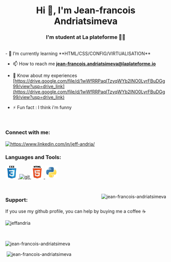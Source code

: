 <h1 align="center">Hi 👋, I'm Jean-francois Andriatsimeva</h1>
<h3 align="center">I'm student at La plateforme 👨‍💻</h3>

<br>
- 🌱 I’m currently learning **HTML/CSS/CONFIG/VIRTUALISATION**

- 📫 How to reach me **jean-francois.andriatsimeva@laplateforme.io**

- 📄 Know about my experiences [https://drive.google.com/file/d/1wWfRRPaqITzyqWYb2INO0LyrFBuDGg99/view?usp=drive_link](https://drive.google.com/file/d/1wWfRRPaqITzyqWYb2INO0LyrFBuDGg99/view?usp=drive_link)

- ⚡ Fun fact : I think i'm funny

<br>
<h3 align="left">Connect with me:</h3>
<p align="left">
<a href="https://linkedin.com/in/jeff-andria/" target="blank"><img align="center" src="https://raw.githubusercontent.com/rahuldkjain/github-profile-readme-generator/master/src/images/icons/Social/linked-in-alt.svg" alt="https://www.linkedin.com/in/jeff-andria/" height="30" width="40" /></a>
</p>

<h3 align="left">Languages and Tools:</h3>
<p align="left"> <a href="https://www.w3schools.com/css/" target="_blank" rel="noreferrer"> <img src="https://raw.githubusercontent.com/devicons/devicon/master/icons/css3/css3-original-wordmark.svg" alt="css3" width="40" height="40"/> </a> <a href="https://git-scm.com/" target="_blank" rel="noreferrer"> <img src="https://www.vectorlogo.zone/logos/git-scm/git-scm-icon.svg" alt="git" width="40" height="40"/> </a> <a href="https://www.w3.org/html/" target="_blank" rel="noreferrer"> <img src="https://raw.githubusercontent.com/devicons/devicon/master/icons/html5/html5-original-wordmark.svg" alt="html5" width="40" height="40"/> </a> <a href="https://www.python.org" target="_blank" rel="noreferrer"> <img src="https://raw.githubusercontent.com/devicons/devicon/master/icons/python/python-original.svg" alt="python" width="40" height="40"/> </a> </p>
<br>
<p><img align="right" src="C:\Users\juanf\Desktop\68747470733a2f2f6d656469612e67697068792e636f6d2f6d656469612f7a356943766f316f4362717437756b4d51732f67697068792e676966.gif"alt="jean-francois-andriatsimeva"/></p>
<h3 align="left">Support:</h3>

<p> If you use my github profile, you can help by buying me a coffee ☕️<p>

<p><a href="https://ko-fi.com/jeffandria"> <img align="left" src="https://cdn.ko-fi.com/cdn/kofi3.png?v=3" height="50" width="210" alt="jeffandria" /></a></p><br><br>
<br>
<p><img align="left" src="https://github-readme-stats.vercel.app/api/top-langs?username=jean-francois-andriatsimeva&show_icons=true&locale=en&layout=compact" alt="jean-francois-andriatsimeva" /></p>
<br>
<p>&nbsp;<img align="center" src="https://github-readme-stats.vercel.app/api?username=jean-francois-andriatsimeva&show_icons=true&locale=en" alt="jean-francois-andriatsimeva" /></p>

